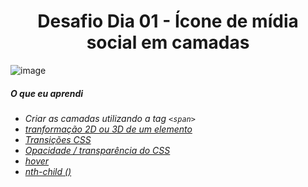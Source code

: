 <h1 align= "center">
  Desafio Dia 01 - Ícone de mídia social em camadas <a name="id01"></a>
</h1>

![image](https://lh3.googleusercontent.com/pw/ACtC-3da6NT8s5xiPXkrinX2knr6Cx8SnwCar_6ztxSejJCYZTuO96m9M_O_EVfiGEe8e6z5_PG3lWPxOQD_KuWo17mwbF3UG1jUHOVCfo64kNbPYTLRYSfFlArrL1oGmdmfvmt1hjxlidl1LXGig2GsU8DK=w1605-h903-no?authuser=0)

##### O que eu aprendi

* *Criar as camadas utilizando a tag `<span>`*
* *[tranformação 2D ou 3D de um elemento](https://www.w3schools.com/cssref/css3_pr_transform.asp)*
* *[Transições CSS](https://www.w3schools.com/css/css3_transitions.asp)*
* *[Opacidade / transparência do CSS](https://www.w3schools.com/css/css_image_transparency.asp)*
* *[hover](https://www.w3schools.com/cssref/sel_hover.asp)*
* *[nth-child ()](https://www.w3schools.com/cssref/sel_nth-child.asp)*

